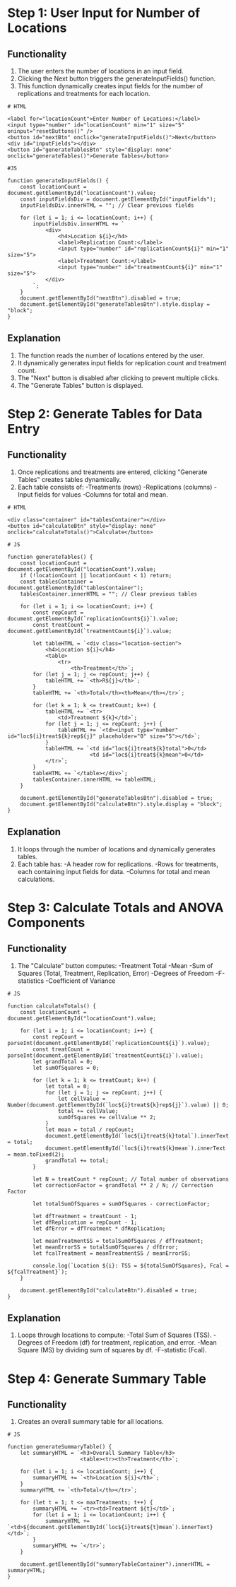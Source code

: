 # Step 1: User Input for Number of Locations
## Functionality
1. The user enters the number of locations in an input field.
2. Clicking the Next button triggers the generateInputFields() function.
3. This function dynamically creates input fields for the number of replications and treatments for each location.
```
# HTML

<label for="locationCount">Enter Number of Locations:</label>
<input type="number" id="locationCount" min="1" size="5" oninput="resetButtons()" />
<button id="nextBtn" onclick="generateInputFields()">Next</button>
<div id="inputFields"></div>
<button id="generateTablesBtn" style="display: none" onclick="generateTables()">Generate Tables</button>

```
```
#JS

function generateInputFields() {
    const locationCount = document.getElementById("locationCount").value;
    const inputFieldsDiv = document.getElementById("inputFields");
    inputFieldsDiv.innerHTML = ""; // Clear previous fields

    for (let i = 1; i <= locationCount; i++) {
        inputFieldsDiv.innerHTML += `
            <div>
                <h4>Location ${i}</h4>
                <label>Replication Count:</label>
                <input type="number" id="replicationCount${i}" min="1" size="5">
                <label>Treatment Count:</label>
                <input type="number" id="treatmentCount${i}" min="1" size="5">
            </div>
        `;
    }
    document.getElementById("nextBtn").disabled = true;
    document.getElementById("generateTablesBtn").style.display = "block";
}
```
## Explanation
1. The function reads the number of locations entered by the user.
2. It dynamically generates input fields for replication count and treatment count.
3. The "Next" button is disabled after clicking to prevent multiple clicks.
4. The "Generate Tables" button is displayed.

# Step 2: Generate Tables for Data Entry
## Functionality
1. Once replications and treatments are entered, clicking "Generate Tables" creates tables dynamically.
2. Each table consists of:
    -Treatments (rows)
    -Replications (columns)
    -Input fields for values
    -Columns for total and mean.

```
# HTML

<div class="container" id="tablesContainer"></div>
<button id="calculateBtn" style="display: none" onclick="calculateTotals()">Calculate</button>
```
```
# JS

function generateTables() {
    const locationCount = document.getElementById("locationCount").value;
    if (!locationCount || locationCount < 1) return;
    const tablesContainer = document.getElementById("tablesContainer");
    tablesContainer.innerHTML = ""; // Clear previous tables

    for (let i = 1; i <= locationCount; i++) {
        const repCount = document.getElementById(`replicationCount${i}`).value;
        const treatCount = document.getElementById(`treatmentCount${i}`).value;

        let tableHTML = `<div class="location-section">
            <h4>Location ${i}</h4>
            <table>
                <tr>
                    <th>Treatment</th>`;
        for (let j = 1; j <= repCount; j++) {
            tableHTML += `<th>R${j}</th>`;
        }
        tableHTML += `<th>Total</th><th>Mean</th></tr>`;

        for (let k = 1; k <= treatCount; k++) {
            tableHTML += `<tr>
                <td>Treatment ${k}</td>`;
            for (let j = 1; j <= repCount; j++) {
                tableHTML += `<td><input type="number" id="loc${i}treat${k}rep${j}" placeholder="0" size="5"></td>`;
            }
            tableHTML += `<td id="loc${i}treat${k}total">0</td>
                          <td id="loc${i}treat${k}mean">0</td>
            </tr>`;
        }
        tableHTML += `</table></div>`;
        tablesContainer.innerHTML += tableHTML;
    }

    document.getElementById("generateTablesBtn").disabled = true;
    document.getElementById("calculateBtn").style.display = "block";
}
```
## Explanation
1. It loops through the number of locations and dynamically generates tables.
2. Each table has:
    -A header row for replications.
    -Rows for treatments, each containing input fields for data.
    -Columns for total and mean calculations.

# Step 3: Calculate Totals and ANOVA Components

## Functionality
1. The "Calculate" button computes:
    -Treatment Total
    -Mean
    -Sum of Squares (Total, Treatment, Replication, Error)
    -Degrees of Freedom
    -F-statistics
    -Coefficient of Variance

```
# JS

function calculateTotals() {
    const locationCount = document.getElementById("locationCount").value;

    for (let i = 1; i <= locationCount; i++) {
        const repCount = parseInt(document.getElementById(`replicationCount${i}`).value);
        const treatCount = parseInt(document.getElementById(`treatmentCount${i}`).value);
        let grandTotal = 0;
        let sumOfSquares = 0;

        for (let k = 1; k <= treatCount; k++) {
            let total = 0;
            for (let j = 1; j <= repCount; j++) {
                let cellValue = Number(document.getElementById(`loc${i}treat${k}rep${j}`).value) || 0;
                total += cellValue;
                sumOfSquares += cellValue ** 2;
            }
            let mean = total / repCount;
            document.getElementById(`loc${i}treat${k}total`).innerText = total;
            document.getElementById(`loc${i}treat${k}mean`).innerText = mean.toFixed(2);
            grandTotal += total;
        }

        let N = treatCount * repCount; // Total number of observations
        let correctionFactor = grandTotal ** 2 / N; // Correction Factor

        let totalSumOfSquares = sumOfSquares - correctionFactor;

        let dfTreatment = treatCount - 1;
        let dfReplication = repCount - 1;
        let dfError = dfTreatment * dfReplication;

        let meanTreatmentSS = totalSumOfSquares / dfTreatment;
        let meanErrorSS = totalSumOfSquares / dfError;
        let fcalTreatment = meanTreatmentSS / meanErrorSS;

        console.log(`Location ${i}: TSS = ${totalSumOfSquares}, Fcal = ${fcalTreatment}`);
    }

    document.getElementById("calculateBtn").disabled = true;
}
```
## Explanation
1. Loops through locations to compute:
    -Total Sum of Squares (TSS).
    -Degrees of Freedom (df) for treatment, replication, and error.
    -Mean Square (MS) by dividing sum of squares by df.
    -F-statistic (Fcal).

# Step 4: Generate Summary Table

## Functionality
1. Creates an overall summary table for all locations.

```
# JS

function generateSummaryTable() {
    let summaryHTML = `<h3>Overall Summary Table</h3>
                       <table><tr><th>Treatment</th>`;

    for (let i = 1; i <= locationCount; i++) {
        summaryHTML += `<th>Location ${i}</th>`;
    }
    summaryHTML += `<th>Total</th></tr>`;

    for (let t = 1; t <= maxTreatments; t++) {
        summaryHTML += `<tr><td>Treatment ${t}</td>`;
        for (let i = 1; i <= locationCount; i++) {
            summaryHTML += `<td>${document.getElementById(`loc${i}treat${t}mean`).innerText}</td>`;
        }
        summaryHTML += `</tr>`;
    }

    document.getElementById("summaryTableContainer").innerHTML = summaryHTML;
}
```